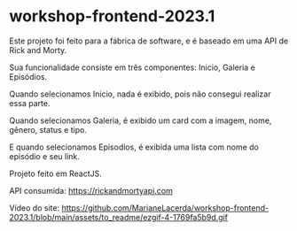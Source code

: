 # workshop-frontend-2023.1

Este projeto foi feito para a fábrica de software, e é baseado em uma API de Rick and Morty.

Sua funcionalidade consiste em três componentes: Inicio, Galeria e Episódios.

Quando selecionamos Inicio, nada é exibido, pois não consegui realizar essa parte.

Quando selecionamos Galeria, é exibido um card com a imagem, nome, gênero, status e tipo.

E quando selecionamos Episodios, é exibida uma lista com  nome do episódio e seu link.

Projeto feito em ReactJS.

API consumida: https://rickandmortyapi.com

Vídeo do site: https://github.com/MarianeLacerda/workshop-frontend-2023.1/blob/main/assets/to_readme/ezgif-4-1769fa5b9d.gif
